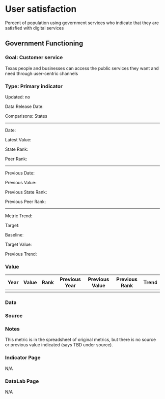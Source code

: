 # User satisfaction

Percent of population using government services who indicate that they are satisfied with digital services

## Government Functioning

### Goal: Customer service

Texas people and businesses can access the public services they want and need through user-centric channels

### Type: Primary indicator

Updated: no

Data Release Date: 

Comparisons: States

----

Date: 

Latest Value:  

State Rank: 

Peer Rank: 


----

Previous Date: 

Previous Value: 

Previous State Rank: 

Previous Peer Rank: 


----
Metric Trend: 

Target: 

Baseline: 

Target Value: 

Previous Trend: 



### Value

| Year      |  Value      | Rank        | Previous Year | Previous Value | Previous Rank | Trend | 
| ----------- | ----------- | ----------- | ----------- | ----------- | ----------- | -----------|
|       |           |            |         |            |        |        | 

### Data

### Source



### Notes

This metric is in the spreadsheet of original metrics, but there is no source or previous value indicated (says TBD under source).

### Indicator Page

N/A


### DataLab Page

N/A
